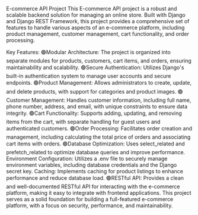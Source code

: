 E-commerce API Project
This E-commerce API project is a robust and scalable backend solution for managing an online store. Built with Django and Django REST Framework, this project provides a comprehensive set of features to handle various aspects of an e-commerce platform, including product management, customer management, cart functionality, and order processing.

Key Features:
🟢Modular Architecture: The project is organized into separate modules for products, customers, cart items, and orders, ensuring maintainability and scalability.
🟢Secure Authentication: Utilizes Django's built-in authentication system to manage user accounts and secure endpoints.
🟢Product Management: Allows administrators to create, update, and delete products, with support for categories and product images.
🟢Customer Management: Handles customer information, including full name, phone number, address, and email, with unique constraints to ensure data integrity.
🟢Cart Functionality: Supports adding, updating, and removing items from the cart, with separate handling for guest users and authenticated customers.
🟢Order Processing: Facilitates order creation and management, including calculating the total price of orders and associating cart items with orders.
🟢Database Optimization: Uses select_related and prefetch_related to optimize database queries and improve performance.
Environment Configuration: Utilizes a .env file to securely manage environment variables, including database credentials and the Django secret key.
Caching: Implements caching for product listings to enhance performance and reduce database load.
🟢RESTful API: Provides a clean and well-documented RESTful API for interacting with the e-commerce platform, making it easy to integrate with frontend applications.
This project serves as a solid foundation for building a full-featured e-commerce platform, with a focus on security, performance, and maintainability.
